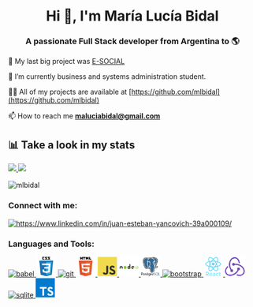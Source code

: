 

<h1 align="center">Hi 👋, I'm María Lucía Bidal</h1>
<h3 align="center">A passionate Full Stack developer from Argentina to 🌎</h3>

 🔭 My last big project was [E-SOCIAL](https://e-social-book.netlify.app/)

 🌱 I’m currently business and systems administration student.

 👨‍💻 All of my projects are available at [https://github.com/mlbidal](https://github.com/mlbidal)

 📫 How to reach me **maluciabidal@gmail.com**

 ## 📊 Take a look in my stats

<a href="https://github.com/mlbidal" >
<img height="160em"  src="https://github-readme-stats.vercel.app/api?username=mlbidal&show_icons=true&bg_color=fff&title_color=DD6387&icon_color=BD93F9&text_color=023047&border_color=fff" />
<img height="160em"  src="https://github-readme-stats.vercel.app/api/top-langs/?username=mlbidalj&layout=compact&bg_color=fff&title_color=DD6387&icon_color=BD93F9&text_color=023047&border_color=fff" />
</a>
<p><img align="center" src="https://github-readme-streak-stats.herokuapp.com/?user=mlbidal&theme=light" alt="mlbidal" /></p>


<h3 align="left">Connect with me:</h3>
<p align="left">
<a href="https://www.linkedin.com/in/marialuciabidal/" target="blank"><img align="center" src="https://raw.githubusercontent.com/rahuldkjain/github-profile-readme-generator/master/src/images/icons/Social/linked-in-alt.svg" alt="https://www.linkedin.com/in/juan-esteban-yancovich-39a000109/" height="30" width="40" /></a>
</p>

<h3 align="left">Languages and Tools:</h3>
<p align="left"> 
<a href="https://babeljs.io/" target="_blank" rel="noreferrer"> 
<img src="https://www.vectorlogo.zone/logos/babeljs/babeljs-icon.svg" alt="babel" width="40" height="40"/> 
</a> 
<a href="https://www.w3schools.com/css/" target="_blank" rel="noreferrer"> 
<img src="https://raw.githubusercontent.com/devicons/devicon/master/icons/css3/css3-original-wordmark.svg" alt="css3" width="40" height="40"/> 
</a> 
<a href="https://git-scm.com/" target="_blank" rel="noreferrer"> 
<img src="https://www.vectorlogo.zone/logos/git-scm/git-scm-icon.svg" alt="git" width="40" height="40"/> 
</a> 
<a href="https://www.w3.org/html/" target="_blank" rel="noreferrer"> 
<img src="https://raw.githubusercontent.com/devicons/devicon/master/icons/html5/html5-original-wordmark.svg" alt="html5" width="40" height="40"/> 
</a> 
<a href="https://developer.mozilla.org/en-US/docs/Web/JavaScript" target="_blank" rel="noreferrer"> 
<img src="https://raw.githubusercontent.com/devicons/devicon/master/icons/javascript/javascript-original.svg" alt="javascript" width="40" height="40"/> 
</a> 
<a href="https://nodejs.org" target="_blank" rel="noreferrer"> 
<img src="https://raw.githubusercontent.com/devicons/devicon/master/icons/nodejs/nodejs-original-wordmark.svg" alt="nodejs" width="40" height="40"/> 
</a> 
<a href="https://www.postgresql.org" target="_blank" rel="noreferrer"> 
<img src="https://raw.githubusercontent.com/devicons/devicon/master/icons/postgresql/postgresql-original-wordmark.svg" alt="postgresql" width="40" height="40"/> 
</a> 
<a href="https://www.mongodb.com/" target="_blank" rel="noreferrer"> 
<img src="https://www.svgrepo.com/show/331488/mongodb.svg" alt="bootstrap" width="40" height="40"/> 
</a> 
<a href="https://reactjs.org/" target="_blank" rel="noreferrer"> 
<img src="https://raw.githubusercontent.com/devicons/devicon/master/icons/react/react-original-wordmark.svg" alt="react" width="40" height="40"/> 
</a> 
<a href="https://redux.js.org" target="_blank" rel="noreferrer"> 
<img src="https://raw.githubusercontent.com/devicons/devicon/master/icons/redux/redux-original.svg" alt="redux" width="40" height="40"/> 
</a> 
<a href="https://www.sqlite.org/" target="_blank" rel="noreferrer"> 
<img src="https://www.vectorlogo.zone/logos/sqlite/sqlite-icon.svg" alt="sqlite" width="40" height="40"/> 
</a> 
<a href="https://www.typescriptlang.org/" target="_blank" rel="noreferrer"> <img src="https://raw.githubusercontent.com/devicons/devicon/master/icons/typescript/typescript-original.svg" alt="typescript" width="40" height="40"/> 
</a> 
</p>
